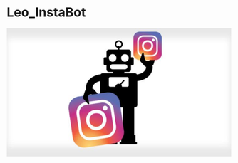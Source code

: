 # Leo_InstaBot

![bot-insta](https://github.com/LeonardRanaldi/Leo_InstaBot/blob/main/img/instabot.jpg)
